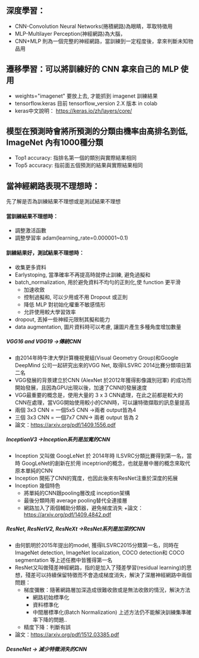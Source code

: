 ## 深度學習：
 + CNN-Convolution Neural Networks(捲積網路)為眼睛，萃取特徵用
 + MLP-Multilayer Perception(神經網路)為大腦，
 + CNN+MLP 則為一個完整的神經網路，當訓練到一定程度後，拿來判斷未知物品用
## 遷移學習：可以將訓練好的 CNN 拿來自己的 MLP 使用
 + weights="imagenet" 要放上去, 才能抓到 imagenet 訓練結果
 + tensorflow.keras 目前 tensorflow_version 2.X 版本 in colab
 + keras中文說明： https://keras.io/zh/layers/core/

## 模型在預測時會將所預測的分類由機率由高排名到低, ImageNet 內有1000種分類 
+  Top1 accuracy: 指排名第一個的類別與實際結果相同
+  Top5 accuracy: 指前面五個預測的結果與實際結果相同

## 當神經網路表現不理想時：
先了解是否為訓練結果不理想或是測試結果不理想
#### 當訓練結果不理想時：
+ 調整激活函數
+ 調整學習率 adam(learning_rate=0.000001~0.1)
#### 訓練結果好，測試結果不理想時：
+ 收集更多資料
+ Earlystoping, 當準確率不再提高時就停止訓練, 避免過擬和
+ batch_normalization, 用於避免資料不均勻的正則化,使 function 更平滑
  + 加速收斂
  + 控制過擬和, 可以少用或不用 Dropout 或正則
  + 降低 MLP 對初始化權重不敏感情形
  + 允許使用較大學習效率  
+ dropout, 丟掉一些神經元限制其擬和能力
+ data augmentation, 圖片資料時可以考慮, 讓圖片產生多種角度增加數量


##### VGG16 and VGG19 ->傳統CNN
   + 由2014年時牛津大學計算機視覺組(Visual Geometry Group)和Google DeepMind 公司一起研究出來的VGG Net, 取得ILSVRC 2014比賽分類項目第二名
   + VGG發展的背景建立於CNN (AlexNet 於2012年獲得影像識別冠軍) 的成功而開始發展，且因為GPU出現以後，加速了CNN的發展速度
   + VGG最重要的概念是，使用大量的 3 x 3 CNN處理，在此之前都是較大的CNN在處理，當VGG開始使用較小的CNN時，可以讓特徵擷取的訊息量提高
   +	兩個 3x3 CNN = 一個5x5 CNN ->兩者 output皆為4
   + 三個 3x3 CNN = 一個7x7 CNN-> 兩者 output 皆為 2
   + 論文：https://arxiv.org/pdf/1409.1556.pdf
##### InceptionV3 ->Inception系列是加寬的CNN
  + Inception 又叫做 GoogLeNet 於 2014年時 ILSVRC分類比賽得到第一名，當時 GoogLeNet的創新在於用 inceptrion的概念，也就是層中層的概念來取代原本單純的CNN
  + Inception 開拓了CNN的寬度，也因此後來有ResNet注重於深度的拓展
  + Inception 幾個特色
    + 將單純的CNN跟pooling層改成 inception架構
    + 最後分類時用 average pooling替代全連接層
    + 網路加入了兩個輔助分類器，避免梯度消失
    +論文：https://arxiv.org/pdf/1409.4842.pdf
##### ResNet, ResNetV2, ResNeXt ->ResNet系列是加深的CNN
 + 由何凱明於2015年提出的model, 獲得ILSVRC2015分類第一名，同時在ImageNet detection, ImageNet localization, COCO 	detection和 COCO segmentation 等上述任務中皆獲得第一名
 + ResNet又叫做殘差神經網路，指的是加入了殘差學習(residual learning)的思想，殘差可以持續保留特徵而不會造成梯度消失，解決了深層神經網路中兩個問題：
   + 梯度彌散：隨著網路層加深造成很難收斂或是無法收斂的情況，解決方法
     + 網路初始標準化
     + 資料標準化
     + 中間層標準化(Batch Normalization)
     上述方法仍不能解決訓練集準確率下降的問題..
   + 精度下降：判斷有誤
 + 論文：https://arxiv.org/pdf/1512.03385.pdf
##### DesneNet -> 減少特徵消失的CNN
